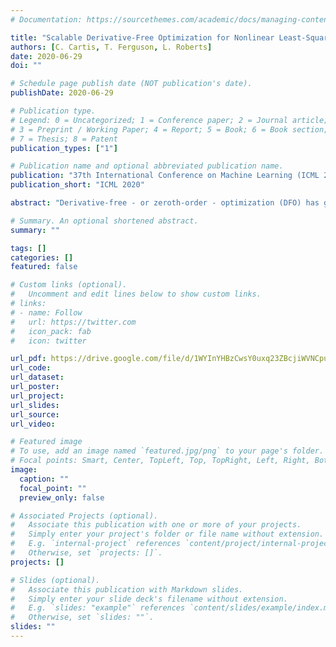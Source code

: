 ```yaml
---
# Documentation: https://sourcethemes.com/academic/docs/managing-content/

title: "Scalable Derivative-Free Optimization for Nonlinear Least-Squares Problems"
authors: [C. Cartis, T. Ferguson, L. Roberts]
date: 2020-06-29
doi: ""

# Schedule page publish date (NOT publication's date).
publishDate: 2020-06-29

# Publication type.
# Legend: 0 = Uncategorized; 1 = Conference paper; 2 = Journal article;
# 3 = Preprint / Working Paper; 4 = Report; 5 = Book; 6 = Book section;
# 7 = Thesis; 8 = Patent
publication_types: ["1"]

# Publication name and optional abbreviated publication name.
publication: "37th International Conference on Machine Learning (ICML 2020)"
publication_short: "ICML 2020"

abstract: "Derivative-free - or zeroth-order - optimization (DFO) has gained recent attention for its ability to solve problems in a variety of application areas, including machine learning, particularly involving objectives which are stochastic and/or expensive to compute. In this work, we develop a novel model-based DFO method for solving nonlinear least-squares problems. We improve on state-of-the-art DFO by performing dimensionality reduction in the observational space using sketching methods, avoiding the construction of a full local model. Our approach has a per-iteration computational cost which is linear in problem dimension in a big data regime, and numerical evidence demonstrates that, compared to existing software, it has dramatically improved runtime performance on overdetermined least-squares problems."

# Summary. An optional shortened abstract.
summary: ""

tags: []
categories: []
featured: false

# Custom links (optional).
#   Uncomment and edit lines below to show custom links.
# links:
# - name: Follow
#   url: https://twitter.com
#   icon_pack: fab
#   icon: twitter

url_pdf: https://drive.google.com/file/d/1WYInYHBzCwsY0uxq23ZBcjiWVNCpuGFn/view?usp=sharing
url_code:
url_dataset:
url_poster:
url_project:
url_slides:
url_source:
url_video:

# Featured image
# To use, add an image named `featured.jpg/png` to your page's folder. 
# Focal points: Smart, Center, TopLeft, Top, TopRight, Left, Right, BottomLeft, Bottom, BottomRight.
image:
  caption: ""
  focal_point: ""
  preview_only: false

# Associated Projects (optional).
#   Associate this publication with one or more of your projects.
#   Simply enter your project's folder or file name without extension.
#   E.g. `internal-project` references `content/project/internal-project/index.md`.
#   Otherwise, set `projects: []`.
projects: []

# Slides (optional).
#   Associate this publication with Markdown slides.
#   Simply enter your slide deck's filename without extension.
#   E.g. `slides: "example"` references `content/slides/example/index.md`.
#   Otherwise, set `slides: ""`.
slides: ""
---
```

